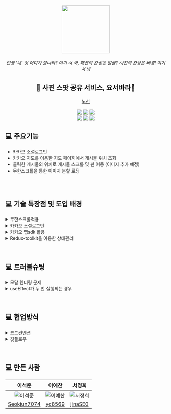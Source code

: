 <div align="center">
  <img src="https://user-images.githubusercontent.com/79635274/194881265-08db0498-c674-41ba-a085-9c87878c4228.png" width="150">   <h6>인생 '내' 컷 어디가 잘나와? 여기 서 봐, 패션의 완성은 얼굴? 사진의 완성은 배경! 여기 서 봐</h6>
  <h2>📸 사진 스팟 공유 서비스, 요서바라📸</h2>
  <a href="https://www.notion.so/2-b2a83adc547f456fa02222cad3e04a44">노션</a>　
  <br></br>
</div>
<div align="center">  
  <img src="https://img.shields.io/badge/styled--components-DB7093?style=for-the-badge&logo=styled-components&logoColor=white">
  <img src ="https://img.shields.io/badge/Redux-593D88?style=for-the-badge&logo=redux&logoColor=white">
  <img src ="https://img.shields.io/badge/Material--UI-0081CB?style=for-the-badge&logo=material-ui&logoColor=white">
</div>

<div align="center">
  <img src="https://img.shields.io/badge/React-20232A?style=for-the-badge&logo=react&logoColor=61DAFB">
  <img src="https://img.shields.io/badge/json%20web%20tokens-323330?style=for-the-badge&logo=json-web-tokens&logoColor=pink"> 
  <img src ="https://img.shields.io/badge/Amazon_AWS-232F3E?style=for-the-badge&logo=amazon-aws&logoColor=white">
</div>

## 💻 주요기능
 - 카카오 소셜로그인
 - 카카오 지도를 이용한 지도 페이지에서 게시물 위치 조회
 - 클릭한 게시물의 위치로 게시물 스크롤 및 핀 이동 (이미지 추가 예정)
 - 무한스크롤을 통한 이미지 분할 로딩

<br></br>
## 💻 기술 특장점 및 도입 배경
<details>
<summary>무한스크롤적용</summary>
이미지 공유 기반 서비스이기때문에 페이지네이션보다 무한스크롤을 통해 간편하게 사진 위주로 훑어 볼 수 있도록 제작했어요.
</details>
<details>
<summary>카카오 소셜로그인</summary>
사용자 편의성를 고려하여 카카오 소셜로그인을 도입했어요.
</details>
<details>
<summary>카카오 맵sdk 활용</summary>
카카오 맵이 국내 사용자에게 구글맵보다 적합하다고 판단했고,
같은 API KEY로 카카오 로그인과 함께 관리하기 위해 선택했어요.
</details>
<details>
<summary>Redux-toolkit을 이용한 상태관리</summary>
현재의 프로젝트 규모로는 props drilling도 적고 
관리하는 상태가 많지 않아 전역으로 상태관리를 하지 않아도 되지만
향후 유지보수의 측면에서 데이터를 전역관리하는 것이 유리하다고 판단했어요.
지도 페이지는 위치를 기준으로 데이터를 받아오고 무한 스크롤 페이지는 최신 순으로 데이터를 받아오기 때문데 각각 나누어서 전역상태관리를 했어요.
</details>
<br></br>

## 💻 트러블슈팅
<details>
<summary> 모달 렌더링 문제 </summary>
<div display="flex">
<img src="https://user-images.githubusercontent.com/109025674/194463278-58b74987-135e-44c2-9e76-4401bbdfc959.png"  height="200px" width="300px"/>
<p> 기존에 모달창을 공용컴포넌트로 만들 때 모달을 열고 닫는 state와 css의 display속성을 사용하여 구현했었습니다. 하지만 현재 프로젝트에서 모달창을 게시물의 상세정보를 보여주는 용도로 사용하며 모달 내부에 게시물 정보, 게시물에 대한 댓글 등의 정보가 들어가면서 문제가 발생했습니다. 여러개의 게시물을 렌더링하며 화면에 보이진 않지만 모달 컴포넌트도 여러번 렌더링될뿐더러 모달 안에 들어가는 children컴포넌트의 상태도 초기화가 되지않는 문제가 생겼습니다. 
</p>
<img src="https://user-images.githubusercontent.com/109025674/194465043-21d3044d-acde-4912-9156-7d5ea5c1b354.png" height="200px" width="300px"/>
<p>
앞서 말씀드린 문제를 해결하기위해 모달을 열고 닫는 방식을 수정했습니다. 기존의 CSS를 활용한 방식에서 모달의 생성여부를 정하는 state를 통해 조건부 렌더링을 하면서 유저가 게시물의 미리보기를 클릭하는 등의 액션이 일어났을 경우에만 모달이 렌더링 되도록 수정했습니다.조건부 렌더링을 통해 불필요한 렌더링을 줄이고 children 컴포넌트의 상태값이 리액트이 생명주기를 따라 모달이 닫히면 초기화 되도록 만들었습니다.
</p>
</div>
</details>

<details>
<summary> useEffect가 두 번 실행되는 경우 </summary>
<div >
<img src="https://user-images.githubusercontent.com/109025674/194465576-2370211f-428c-456b-be54-0cd08d12b6ac.png" height="200px" width="300px"/>
<p>
두번째 트러블 슈팅으로는 특정 상황에서만 작동되어야하는특정 상황에서만 작동되어야하는 useEffect hook이 두번 작동하는 상황이었습니다. 
console.log를 찍어가며 서버로부터 요청한 데이터가 잘 들어왔는지 확인하던 중 게시물 데이터가 같은 부분에서 2번 출력된것을 볼 수 있었습니다. 오른쪽 예시 코드처럼 dispatch는 최초 렌더링 때와 page가 변할 때만 작동해야하는데 dispatch된 데이터를 출력해보면 page의 변화가 없는데도 2번씩 출력이 되는 현상이었습니다. 
이를 해결하기 위해 검색을 하던 중 index.js의 react strict mode가 개발환경에서의 문제발생을 감지하기위해 두번 렌더링을 진행한다는것을 알게되었고 해당 기능을 종료하면 다시 원하는 대로 특정 조건에서만 dispatch를 실행했습니다.
</p>
</div>
</details>
<br></br>

## 💻 협업방식
<details>
<summary>코드컨벤션</summary>
<ul>
<li> 컴포넌트 : PascalCase </li>
<li> 함수 : camelCase </li>
<li>변수 : camelCase</li>
<li> 폴더명 : 소문자</li>
</ul>
</details>
<details>
<summary>깃플로우</summary>
<ul>
<li> 각자 작업할 브랜치 생성</li>
<li> dev 브랜치 생성 </li>
<li>이상없으면 dev 병합</li>
</ul>
</details>
<br></br>


## 💻 만든 사람
| 이석준 | 이예찬 | 서정희|
|:-----------:|:-----------:|:-----------:|
| ![이석준](https://user-images.githubusercontent.com/109025674/193542311-15be2f67-ccbb-4383-8c74-2ca9da505ecd.png)|![이예찬](https://user-images.githubusercontent.com/109025674/193542349-5cff393d-570a-4918-9674-258e0b371c88.png)|![서정희](https://user-images.githubusercontent.com/109025674/193542379-6bd3276d-5304-456f-9cb0-942815ea19ad.png)|
|[Seokjun7074](https://github.com/Seokjun7074) | [yc8569](https://github.com/yc8569) | [jinaSE0](https://github.com/jinaSE0) | 


